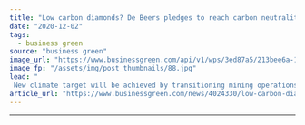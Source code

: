 ```yaml
---
title: "Low carbon diamonds? De Beers pledges to reach carbon neutrality across operations by 2030"
date: "2020-12-02"
tags: 
  - business green
source: "business green"
image_url: "https://www.businessgreen.com/api/v1/wps/3ed87a5/213bee6a-19eb-41df-be51-1ed2ea4ccb30/5/diamonds-1-web-185x114.jpg"
image_fp: "/assets/img/post_thumbnails/88.jpg"
lead: "
 New climate target will be achieved by transitioning mining operations to clean energy, improving energy efficiency, developing proprietary carbon capture technology and purchasing offsets, company said ..."
article_url: "https://www.businessgreen.com/news/4024330/low-carbon-diamonds-beers-pledges-reach-carbon-neutrality-operations-2030"
---
```


---

